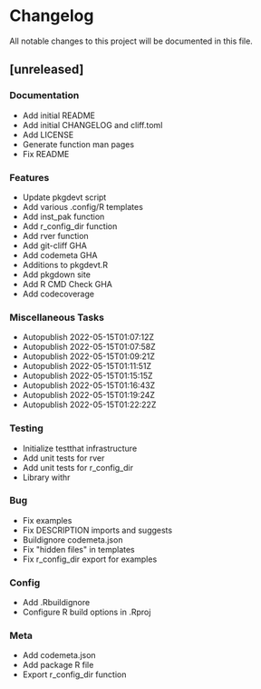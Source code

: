 # Changelog

All notable changes to this project will be documented in this file.

## [unreleased]

### Documentation

- Add initial README
- Add initial CHANGELOG and cliff.toml
- Add LICENSE
- Generate function man pages
- Fix README

### Features

- Update pkgdevt script
- Add various .config/R templates
- Add inst_pak function
- Add r_config_dir function
- Add rver function
- Add git-cliff GHA
- Add codemeta GHA
- Additions to pkgdevt.R
- Add pkgdown site
- Add R CMD Check GHA
- Add codecoverage

### Miscellaneous Tasks

- Autopublish 2022-05-15T01:07:12Z
- Autopublish 2022-05-15T01:07:58Z
- Autopublish 2022-05-15T01:09:21Z
- Autopublish 2022-05-15T01:11:51Z
- Autopublish 2022-05-15T01:15:15Z
- Autopublish 2022-05-15T01:16:43Z
- Autopublish 2022-05-15T01:19:24Z
- Autopublish 2022-05-15T01:22:22Z

### Testing

- Initialize testthat infrastructure
- Add unit tests for rver
- Add unit tests for r_config_dir
- Library withr

### Bug

- Fix examples
- Fix DESCRIPTION imports and suggests
- Buildignore codemeta.json
- Fix "hidden files" in templates
- Fix r_config_dir export for examples

### Config

- Add .Rbuildignore
- Configure R build options in .Rproj

### Meta

- Add codemeta.json
- Add package R file
- Export r_config_dir function

<!-- generated by git-cliff -->
